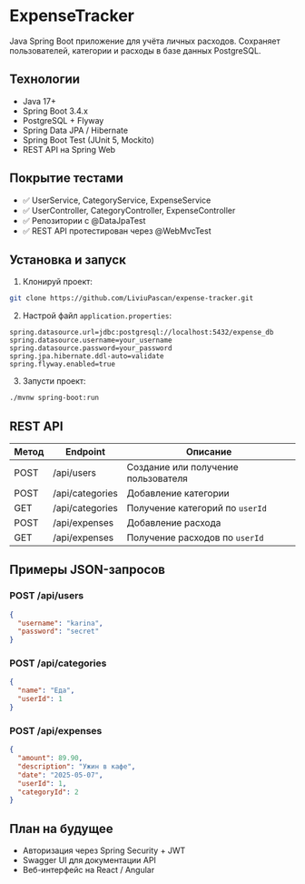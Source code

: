 #  ExpenseTracker
Java Spring Boot приложение для учёта личных расходов. Сохраняет пользователей, категории и расходы в базе данных PostgreSQL.

##  Технологии
- Java 17+
- Spring Boot 3.4.x
- PostgreSQL + Flyway
- Spring Data JPA / Hibernate
- Spring Boot Test (JUnit 5, Mockito)
- REST API на Spring Web

##  Покрытие тестами
- ✅ UserService, CategoryService, ExpenseService
- ✅ UserController, CategoryController, ExpenseController
- ✅ Репозитории с @DataJpaTest
- ✅ REST API протестирован через @WebMvcTest

##  Установка и запуск
1. Клонируй проект:
```bash
git clone https://github.com/LiviuPascan/expense-tracker.git
```

2. Настрой файл `application.properties`:
```properties
spring.datasource.url=jdbc:postgresql://localhost:5432/expense_db
spring.datasource.username=your_username
spring.datasource.password=your_password
spring.jpa.hibernate.ddl-auto=validate
spring.flyway.enabled=true
```

3. Запусти проект:
```bash
./mvnw spring-boot:run
```

##  REST API
| Метод | Endpoint           | Описание                              |
|--------|--------------------|----------------------------------------|
| POST   | /api/users         | Создание или получение пользователя    |
| POST   | /api/categories    | Добавление категории                   |
| GET    | /api/categories    | Получение категорий по `userId`        |
| POST   | /api/expenses      | Добавление расхода                     |
| GET    | /api/expenses      | Получение расходов по `userId`         |

##  Примеры JSON-запросов

###  POST /api/users
```json
{
  "username": "karina",
  "password": "secret"
}
```

###  POST /api/categories
```json
{
  "name": "Еда",
  "userId": 1
}
```

###  POST /api/expenses
```json
{
  "amount": 89.90,
  "description": "Ужин в кафе",
  "date": "2025-05-07",
  "userId": 1,
  "categoryId": 2
}
```

##  План на будущее
-  Авторизация через Spring Security + JWT
-  Swagger UI для документации API
-  Веб-интерфейс на React / Angular


